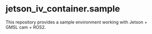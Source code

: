 # jetson\_iv\_container.sample
This repository provides a sample environment working with Jetson + GMSL cam + ROS2.
